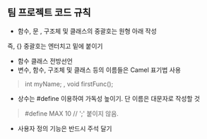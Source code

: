 ## 팀 프로젝트 코드 규칙

+ 함수, 문 , 구조체 및 클래스의 중괄호는 원형 아래 작성

즉, {} 중괄호는 엔터치고 밑에 붙이기

+ 함수 클래스 전방선언
+ 변수, 함수, 구조체 및 클래스 등의 이름들은 Camel 표기법 사용 

 > int myName; , void firstFunc();

+ 상수는 #define 이용하여 가독성 높이기. 단 이름은 대문자로 작성할 것 

> #define MAX 10 // ';' 붙이지 않음.

+ 사용자 정의 기능은 반드시 주석 달기

